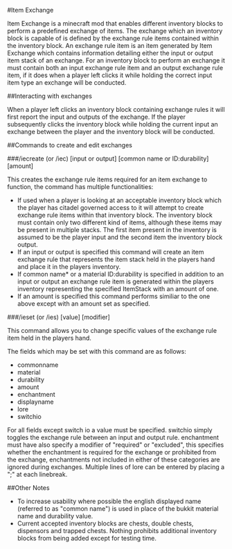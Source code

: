 #Item Exchange

Item Exchange is a minecraft mod that enables different inventory blocks to perform a predefined exchange of items. The exchange which an inventory block is capable of is defined by the exchange rule items contained within the inventory block. An exchange rule item is an item generated by Item Exchange which contains information detailing either the input or output item stack of an exchange. For an inventory block to perform an exchange it must contain both an input exchange rule item and an output exchange rule item, if it does when a player left clicks it while holding the correct input item type an exchange will be conducted.

##Interacting with exchanges

When a player left clicks an inventory block containing exchange rules it will first report the input and outputs of the exchange. If the player subsequently clicks the inventory block while holding the current input an exchange between the player and the inventory block will be conducted.

##Commands to create and edit exchanges

###/iecreate (or /iec) [input or output] [common name or ID:durability] [amount]

This creates the exchange rule items required for an item exchange to function, the command has multiple functionalities:
-  If used when a player is looking at an acceptable inventory block which the player has citadel governed access to it will attempt to create exchange rule items within that inventory block. The inventory block must contain only two different kind of items, although these items may be present in multiple stacks. The first item present in the inventory is assumed to be the player input and the second item the inventory block output.
-  If an input or output is specified this command will create an item exchange rule that represents the item stack held in the players hand and place it in the players inventory.
-  If common name* or a material ID:durability is specified in addition to an input or output an exchange rule item is generated within the players inventory representing the specified ItemStack with an amount of one.
-  If an amount is specified this command performs similiar to the one above except with an amount set as specified.

###/ieset (or /ies) <field> [value] [modifier]

This command allows you to change specific values of the exchange rule item held in the players hand.

The fields which may be set with this command are as follows:
-  commonname
-  material
-  durability
-  amount
-  enchantment
-  displayname
-  lore
-  switchio

For all fields except switch io a value must be specified. switchio simply toggles the exchange rule between an input and output rule. enchantment must have also specify a modifier of "required" or "excluded", this specifies whether the enchantment is required for the exchange or prohibited from the exchange, enchantments not included in either of these categories are ignored during exchanges. Multiple lines of lore can be entered by placing a ";" at each linebreak.

##Other Notes
-  To increase usability where possible the english displayed name (referred to as "common name") is used in place of the bukkit material name and durability value.
-  Current accepted inventory blocks are chests, double chests, dispensors and trapped chests. Nothing prohibits additional inventory blocks from being added except for testing time.
